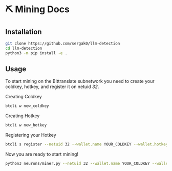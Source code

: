 # ⛏️ Mining Docs

## Installation
```bash
git clone https://github.com/sergak0/llm-detection
cd llm-detection
python3 -m pip install -e . 
```

## Usage

To start mining on the Bittranslate subnetwork you need to create your coldkey, hotkey, and register it on netuid *32*.

Creating Coldkey
```bash
btcli w new_coldkey
```
Creating Hotkey
```bash
btcli w new_hotkey
```
Registering your Hotkey
```bash
btcli s register --netuid 32 --wallet.name YOUR_COLDKEY --wallet.hotkey YOUR_HOTKEY
```
Now you are ready to start mining!
```bash
python3 neurons/miner.py --netuid 32 --wallet.name YOUR_COLDKEY --wallet.hotkey YOUR_HOTKEY --logging.debug --neuron.device cuda:0 --axon.port 70000
```
